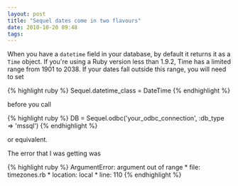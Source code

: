 ```yaml
---
layout: post
title: "Sequel dates come in two flavours"
date: 2010-10-20 09:48
tags: 
---
```


When you have a `datetime` field in your database, by default it returns it as
a `Time` object. If you're using a Ruby version less than 1.9.2, Time has a
limited range from 1901 to 2038. If your dates fall outside this range, you
will need to set 

{% highlight ruby %}
Sequel.datetime_class = DateTime
{% endhighlight %}

before you call 

{% highlight ruby %}
DB = Sequel.odbc('your_odbc_connection', :db_type => 'mssql')
{% endhighlight %}

or equivalent.

The error that I was getting was

{% highlight ruby %}
ArgumentError: argument out of range
    * file: timezones.rb
    * location: local
    * line: 110
{% endhighlight %}
